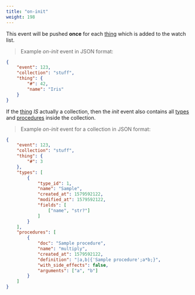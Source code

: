 ```yaml
---
title: "on-init"
weight: 198
---
```


This event will be pushed **once** for each [thing](../../data-types/thing) which is added to the watch list.

> Example *on-init* event in JSON format:

```json
{
    "event": 123,
    "collection": "stuff",
    "thing": {
        "#": 42,
        "name": "Iris"
    }
}
```

If the [thing](../../data-types/thing) *IS* actually a collection, then the *init* event also contains all [types](../../data-types/type) and [procedures](../../procedures-api) inside the collection.

> Example *on-init* event for a collection in JSON format:

```json
{
    "event": 123,
    "collection": "stuff",
    "thing": {
        "#": 3
    },
    "types": [
        {
            "type_id": 1,
            "name": "Sample",
            "created_at": 1579592122,
            "modified_at": 1579592122,
            "fields": [
                ["name", "str?"]
            ]
        }
    ],
    "procedures": [
        {
            "doc": "Sample procedure",
            "name": "multiply",
            "created_at": 1579592122,
            "definition": "|a,b|{'Sample procedure';a*b;}",
            "with_side_effects": false,
            "arguments": ["a", "b"]
        }
    ]
}
```
